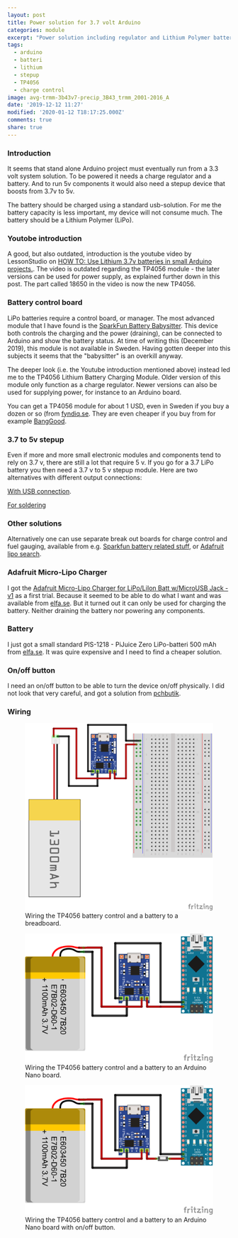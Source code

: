 ```yaml
---
layout: post
title: Power solution for 3.7 volt Arduino
categories: module
excerpt: "Power solution including regulator and Lithium Polymer battery for Arduino"
tags:
  - arduino
  - batteri
  - lithium
  - stepup
  - TP4056
  - charge control
image: avg-trmm-3b43v7-precip_3B43_trmm_2001-2016_A
date: '2019-12-12 11:27'
modified: '2020-01-12 T18:17:25.000Z'
comments: true
share: true
---
```


### Introduction

It seems that stand alone Arduino project must eventually run from a 3.3 volt system solution. To be powered it needs a charge regulator and a battery. And to run 5v components it would also need a stepup device that boosts from 3.7v to 5v.

The battery should be charged using a standard usb-solution. For me the battery capacity is less important, my device will not consume much. The battery should be a Lithium Polymer (LiPo).

### Youtobe introduction

A good, but also outdated, introduction is the youtube video by LessonStudio on [HOW TO: Use Lithium 3.7v batteries in small Arduino projects.](https://www.youtube.com/watch?v=nh9lEM5L28k). The video is outdated regarding the TP4056 module - the later versions can be used for power supply, as explained further down in this post. The part called 18650 in the video is now the new TP4056.

### Battery control board

LiPo batteries require a control board, or manager. The most advanced module that I have found is the [SparkFun Battery Babysitter](https://www.sparkfun.com/products/13777). This device both controls the charging and the power (draining), can be connected to Arduino and show the battery status. At time of writing this (December 2019), this module is not available in Sweden. Having gotten deeper into this subjects it seems that the "babysitter" is an overkill anyway.

The deeper look (i.e. the Youtube introduction mentioned above) instead led me to the TP4056 Lithium Battery Charging Module. Older version of this module only function as a charge regulator. Newer versions can also be used for supplying power, for instance to an Arduino board.

You can get a TP4056 module for about 1 USD, even in Sweden if you buy a dozen or so (from [fyndiq.se](https://fyndiq.se/search/?q=TP4056&search=enter#31040599-12510pcs-tp4056-lithium-battery-charg). They are even cheaper if you buy from for example [BangGood](https://www.banggood.com).

### 3.7 to 5v stepup

Even if more and more small electronic modules and components tend to rely on 3.7 v, there are still a lot that require 5 v. If you go for a 3.7 LiPo battery you then need a 3.7 v to 5 v stepup module. Here are two alternatives with different output connections:

 [With USB connection](https://www.banggood.com/20pcs-DC-DC-0_9V-5V-to-5V-600mA-USB-Step-Up-Power-Boost-Module-PFM-Control-Mini-Mobile-Booster-p-1590024.html?rmmds=detail-left-hotproducts__2&cur_warehouse=CN).

 [For soldering](https://www.banggood.com/DC-DC-1V-5V-to-5V-Converter-Step-Up-Power-Supply-Module-Boost-Adapter-Converter-Board-500MA-Voltage-Regulator-p-1578191.html?rmmds=search&cur_warehouse=CN)

### Other solutions

Alternatively one can use separate break out boards for charge control and fuel gauging, available from e.g. [Sparkfun battery related stuff](https://www.sparkfun.com/search/results?term=lipo), or [Adafruit lipo search](https://www.adafruit.com/?q=lipo).

### Adafruit Micro-Lipo Charger

I got the [Adafruit Micro-Lipo Charger for LiPo/LiIon Batt w/MicroUSB Jack - v1](https://www.adafruit.com/product/1904) as a first trial. Because it seemed to be able to do what I want and was available from [elfa.se](https://www.elfa.se/sv/micro-lipo-med-mikro-usb-uttag-usb-litiumjon-lipoly-laddare-v1-micro-usb-adafruit-1904-micro-lipo/p/30091160?q=micro+lipo&pos=1&origPos=1&origPageSize=10&track=true). But it turned out it can only be used for charging the battery. Neither draining the battery nor powering any components.

### Battery

I just got a small standard PIS-1218 - PiJuice Zero LiPo-batteri 500 mAh from [elfa.se](https://www.elfa.se/sv/pijuice-zero-lipo-batteri-500-mah-pi-supply-pis-1218/p/30163396?queryFromSuggest=true). It was quire expensive and I need to find a cheaper solution.

### On/off button

I need an on/off button to be able to turn the device on/off physically. I did not look that very careful, and got a solution from [pchbutik](https://pchbutik.se/stroembrytare/267-5-st-mini-strombrytare-1-polig-2-vags.html?search_query=0604%09&results=1).

### Wiring

<figure>
<img src="../../images/TP4056+battery-breadboard_bb.png">
<figcaption> Wiring the TP4056 battery control and a battery to a breadboard.</figcaption>
</figure>

<figure>
<img src="../../images/TP4056+battery-nano_bb.png">
<figcaption> Wiring the TP4056 battery control and a battery to an Arduino Nano board.</figcaption>
</figure>

<figure>
<img src="../../images/TP4056+battery-nano-switch_bb.png">
<figcaption> Wiring the TP4056 battery control and a battery to an Arduino Nano board with on/off button.</figcaption>
</figure>

